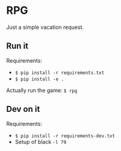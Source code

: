 # RPG

Just a simple vacation request.

## Run it

Requirements:
 - `$ pip install -r requirements.txt`
 - `$ pip install -e .`

Actually run the game:
`$ rpg`

## Dev on it

Requirements:
 - `$ pip install -r requirements-dev.txt`
 - Setup of black `-l 79`